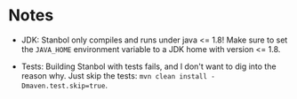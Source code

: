 # Notes

* JDK: Stanbol only compiles and runs under java <= 1.8! Make sure to set the `JAVA_HOME` environment variable to a JDK home with version <= 1.8.

* Tests: Building Stanbol with tests fails, and I don't want to dig into the reason why. Just skip the tests: `mvn clean install -Dmaven.test.skip=true`.
